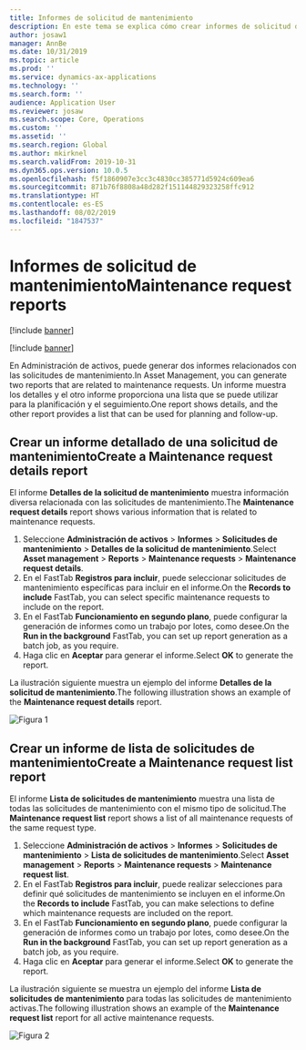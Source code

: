```yaml
---
title: Informes de solicitud de mantenimiento
description: En este tema se explica cómo crear informes de solicitud de mantenimiento en Administración de activos.
author: josaw1
manager: AnnBe
ms.date: 10/31/2019
ms.topic: article
ms.prod: ''
ms.service: dynamics-ax-applications
ms.technology: ''
ms.search.form: ''
audience: Application User
ms.reviewer: josaw
ms.search.scope: Core, Operations
ms.custom: ''
ms.assetid: ''
ms.search.region: Global
ms.author: mkirknel
ms.search.validFrom: 2019-10-31
ms.dyn365.ops.version: 10.0.5
ms.openlocfilehash: f5f1860907e3cc3c4830cc385771d5924c609ea6
ms.sourcegitcommit: 871b76f8808a48d282f151144829323258ffc912
ms.translationtype: HT
ms.contentlocale: es-ES
ms.lasthandoff: 08/02/2019
ms.locfileid: "1847537"
---
```

# <a name="maintenance-request-reports"></a><span data-ttu-id="27b20-103">Informes de solicitud de mantenimiento</span><span class="sxs-lookup"><span data-stu-id="27b20-103">Maintenance request reports</span></span>

[!include [banner](../../includes/banner.md)]

[!include [banner](../../includes/preview-banner.md)]

<span data-ttu-id="27b20-104">En Administración de activos, puede generar dos informes relacionados con las solicitudes de mantenimiento.</span><span class="sxs-lookup"><span data-stu-id="27b20-104">In Asset Management, you can generate two reports that are related to maintenance requests.</span></span> <span data-ttu-id="27b20-105">Un informe muestra los detalles y el otro informe proporciona una lista que se puede utilizar para la planificación y el seguimiento.</span><span class="sxs-lookup"><span data-stu-id="27b20-105">One report shows details, and the other report provides a list that can be used for planning and follow-up.</span></span>

## <a name="create-a-maintenance-request-details-report"></a><span data-ttu-id="27b20-106">Crear un informe detallado de una solicitud de mantenimiento</span><span class="sxs-lookup"><span data-stu-id="27b20-106">Create a Maintenance request details report</span></span>

<span data-ttu-id="27b20-107">El informe **Detalles de la solicitud de mantenimiento** muestra información diversa relacionada con las solicitudes de mantenimiento.</span><span class="sxs-lookup"><span data-stu-id="27b20-107">The **Maintenance request details** report shows various information that is related to maintenance requests.</span></span>

1. <span data-ttu-id="27b20-108">Seleccione **Administración de activos** \> **Informes** \> **Solicitudes de mantenimiento** \> **Detalles de la solicitud de mantenimiento**.</span><span class="sxs-lookup"><span data-stu-id="27b20-108">Select **Asset management** \> **Reports** \> **Maintenance requests** \> **Maintenance request details**.</span></span>
2. <span data-ttu-id="27b20-109">En el FastTab **Registros para incluir**, puede seleccionar solicitudes de mantenimiento específicas para incluir en el informe.</span><span class="sxs-lookup"><span data-stu-id="27b20-109">On the **Records to include** FastTab, you can select specific maintenance requests to include on the report.</span></span>
3. <span data-ttu-id="27b20-110">En el FastTab **Funcionamiento en segundo plano**, puede configurar la generación de informes como un trabajo por lotes, como desee.</span><span class="sxs-lookup"><span data-stu-id="27b20-110">On the **Run in the background** FastTab, you can set up report generation as a batch job, as you require.</span></span>
4. <span data-ttu-id="27b20-111">Haga clic en **Aceptar** para generar el informe.</span><span class="sxs-lookup"><span data-stu-id="27b20-111">Select **OK** to generate the report.</span></span>

<span data-ttu-id="27b20-112">La ilustración siguiente muestra un ejemplo del informe **Detalles de la solicitud de mantenimiento**.</span><span class="sxs-lookup"><span data-stu-id="27b20-112">The following illustration shows an example of the **Maintenance request details** report.</span></span>

![Figura 1](media/09-manage-maintenance-requests.png)

## <a name="create-a-maintenance-request-list-report"></a><span data-ttu-id="27b20-114">Crear un informe de lista de solicitudes de mantenimiento</span><span class="sxs-lookup"><span data-stu-id="27b20-114">Create a Maintenance request list report</span></span>

<span data-ttu-id="27b20-115">El informe **Lista de solicitudes de mantenimiento** muestra una lista de todas las solicitudes de mantenimiento con el mismo tipo de solicitud.</span><span class="sxs-lookup"><span data-stu-id="27b20-115">The **Maintenance request list** report shows a list of all maintenance requests of the same request type.</span></span>

1. <span data-ttu-id="27b20-116">Seleccione **Administración de activos** \> **Informes** \> **Solicitudes de mantenimiento** \> **Lista de solicitudes de mantenimiento**.</span><span class="sxs-lookup"><span data-stu-id="27b20-116">Select **Asset management** \> **Reports** \> **Maintenance requests** \> **Maintenance request list**.</span></span>
2. <span data-ttu-id="27b20-117">En el FastTab **Registros para incluir**, puede realizar selecciones para definir qué solicitudes de mantenimiento se incluyen en el informe.</span><span class="sxs-lookup"><span data-stu-id="27b20-117">On the **Records to include** FastTab, you can make selections to define which maintenance requests are included on the report.</span></span>
3. <span data-ttu-id="27b20-118">En el FastTab **Funcionamiento en segundo plano**, puede configurar la generación de informes como un trabajo por lotes, como desee.</span><span class="sxs-lookup"><span data-stu-id="27b20-118">On the **Run in the background** FastTab, you can set up report generation as a batch job, as you require.</span></span>
4. <span data-ttu-id="27b20-119">Haga clic en **Aceptar** para generar el informe.</span><span class="sxs-lookup"><span data-stu-id="27b20-119">Select **OK** to generate the report.</span></span>

<span data-ttu-id="27b20-120">La ilustración siguiente se muestra un ejemplo del informe **Lista de solicitudes de mantenimiento** para todas las solicitudes de mantenimiento activas.</span><span class="sxs-lookup"><span data-stu-id="27b20-120">The following illustration shows an example of the **Maintenance request list** report for all active maintenance requests.</span></span>

![Figura 2](media/10-manage-maintenance-requests.png)
